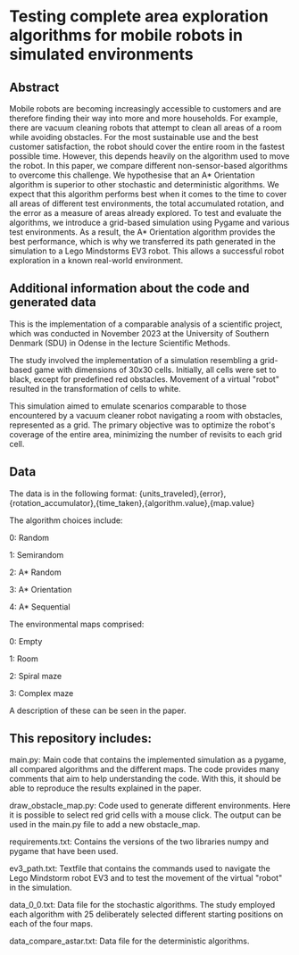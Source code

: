 # Testing complete area exploration algorithms for mobile robots in simulated environments

## Abstract
Mobile robots are becoming increasingly accessible to customers and are therefore finding their way into more and more households. For example, there are vacuum cleaning robots that attempt to clean all areas of a room while avoiding obstacles. For the most sustainable use and the best customer satisfaction, the robot should cover the entire room in the fastest possible time. However, this depends heavily on the algorithm used to move the robot. In this paper, we compare different non-sensor-based algorithms to overcome this challenge. We hypothesise that an A* Orientation algorithm is superior to other stochastic and deterministic algorithms. We expect that this algorithm performs best when it comes to the time to cover all areas of different test environments, the total accumulated rotation, and the error as a measure of areas already explored. To test and evaluate the algorithms, we introduce a grid-based simulation using Pygame and various test environments. As a result, the A* Orientation algorithm provides the best performance, which is why we transferred its path generated in the simulation to a Lego Mindstorms EV3 robot. This allows a successful robot exploration in a known real-world environment.


## Additional information about the code and generated data
This is the implementation of a comparable analysis of a scientific project, which was conducted in November 2023 at the University of Southern Denmark (SDU) in Odense in the lecture Scientific Methods.

The study involved the implementation of a simulation resembling a grid-based game with dimensions of 30x30 cells. 
Initially, all cells were set to black, except for predefined red obstacles. Movement of a virtual "robot" resulted in the transformation of cells to white. 

This simulation aimed to emulate scenarios comparable to those encountered by a vacuum cleaner robot navigating a room with obstacles, represented as a grid. 
The primary objective was to optimize the robot's coverage of the entire area, minimizing the number of revisits to each grid cell. 


## Data
The data is in the following format:
{units_traveled},{error},{rotation_accumulator},{time_taken},{algorithm.value},{map.value}

The algorithm choices include:

0: Random

1: Semirandom

2: A* Random

3: A* Orientation

4: A* Sequential


The environmental maps comprised:

0: Empty

1: Room

2: Spiral maze

3: Complex maze


A description of these can be seen in the paper.



## This repository includes:
main.py:
    Main code that contains the implemented simulation as a pygame, all compared algorithms and the different maps.
    The code provides many comments that aim to help understanding the code. With this, it should be able to reproduce the results explained in the paper.

draw_obstacle_map.py:
    Code used to generate different environments. Here it is possible to select red grid cells with a mouse click. The output can be used in the main.py file to add a new obstacle_map.

requirements.txt:
    Contains the versions of the two libraries numpy and pygame that have been used.

ev3_path.txt:
    Textfile that contains the commands used to navigate the Lego Mindstorm robot EV3 and to test the movement of the virtual "robot" in the simulation.

data_0_0.txt:
    Data file for the stochastic algorithms. The study employed each algorithm with 25 deliberately selected different starting positions on each of the four maps. 

data_compare_astar.txt:
    Data file for the deterministic algorithms.
